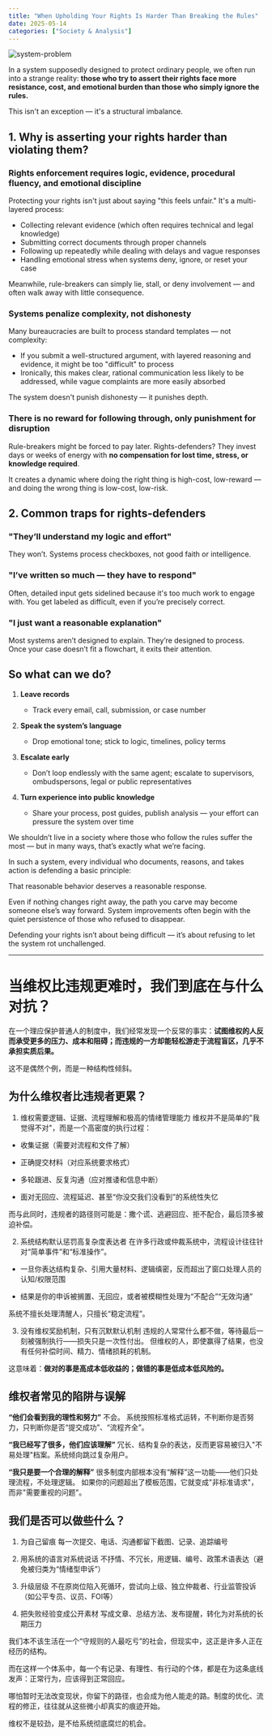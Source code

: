 ```yaml
---
title: "When Upholding Your Rights Is Harder Than Breaking the Rules"
date: 2025-05-14
categories: ["Society & Analysis"]
---
```


![system-problem](https://i.imgur.com/bhbHLFB.png)

In a system supposedly designed to protect ordinary people, we often run into a strange reality: **those who try to assert their rights face more resistance, cost, and emotional burden than those who simply ignore the rules.**

This isn't an exception — it's a structural imbalance.

## 1. Why is asserting your rights harder than violating them?

### Rights enforcement requires logic, evidence, procedural fluency, and emotional discipline

Protecting your rights isn't just about saying "this feels unfair." It's a multi-layered process:

- Collecting relevant evidence (which often requires technical and legal knowledge)
- Submitting correct documents through proper channels
- Following up repeatedly while dealing with delays and vague responses
- Handling emotional stress when systems deny, ignore, or reset your case

Meanwhile, rule-breakers can simply lie, stall, or deny involvement — and often walk away with little consequence.

### Systems penalize complexity, not dishonesty

Many bureaucracies are built to process standard templates — not complexity:

- If you submit a well-structured argument, with layered reasoning and evidence, it might be too "difficult" to process
- Ironically, this makes clear, rational communication less likely to be addressed, while vague complaints are more easily absorbed

The system doesn't punish dishonesty — it punishes depth.

### There is no reward for following through, only punishment for disruption

Rule-breakers might be forced to pay later. Rights-defenders? They invest days or weeks of energy with **no compensation for lost time, stress, or knowledge required**.

It creates a dynamic where doing the right thing is high-cost, low-reward — and doing the wrong thing is low-cost, low-risk.

## 2. Common traps for rights-defenders

### "They’ll understand my logic and effort"

They won’t.
Systems process checkboxes, not good faith or intelligence.

### "I’ve written so much — they have to respond"

Often, detailed input gets sidelined because it's too much work to engage with. You get labeled as difficult, even if you’re precisely correct.

### "I just want a reasonable explanation"

Most systems aren’t designed to explain. They’re designed to process. Once your case doesn’t fit a flowchart, it exits their attention.

## So what can we do?

1. **Leave records**

   - Track every email, call, submission, or case number

2. **Speak the system’s language**

   - Drop emotional tone; stick to logic, timelines, policy terms

3. **Escalate early**

   - Don’t loop endlessly with the same agent; escalate to supervisors, ombudspersons, legal or public representatives

4. **Turn experience into public knowledge**

   - Share your process, post guides, publish analysis — your effort can pressure the system over time

We shouldn’t live in a society where those who follow the rules suffer the most — but in many ways, that’s exactly what we’re facing.

In such a system, every individual who documents, reasons, and takes action is defending a basic principle:

That reasonable behavior deserves a reasonable response.

Even if nothing changes right away, the path you carve may become someone else’s way forward.
System improvements often begin with the quiet persistence of those who refused to disappear.

Defending your rights isn’t about being difficult — it’s about refusing to let the system rot unchallenged.

---

# 当维权比违规更难时，我们到底在与什么对抗？

在一个理应保护普通人的制度中，我们经常发现一个反常的事实：**试图维权的人反而承受更多的压力、成本和阻碍；而违规的一方却能轻松游走于流程盲区，几乎不承担实质后果。**

这不是偶然个例，而是一种结构性倾斜。

## 为什么维权者比违规者更累？

1. 维权需要逻辑、证据、流程理解和极高的情绪管理能力
维权并不是简单的"我觉得不对"，而是一个高密度的执行过程：

- 收集证据（需要对流程和文件了解）

- 正确提交材料（对应系统要求格式）

- 多轮跟进、反复沟通（应对推诿和信息中断）

- 面对无回应、流程延迟、甚至“你没交我们没看到”的系统性失忆

而与此同时，违规者的路径则可能是：撒个谎、逃避回应、拒不配合，最后顶多被迫补偿。

2. 系统结构默认惩罚高复杂度表达者
在许多行政或仲裁系统中，流程设计往往针对“简单事件”和“标准操作”。

- 一旦你表达结构复杂、引用大量材料、逻辑缜密，反而超出了窗口处理人员的认知/权限范围

- 结果是你的申诉被搁置、无回应，或者被模糊性处理为“不配合”“无效沟通”

系统不擅长处理清醒人，只擅长“稳定流程”。

3. 没有维权奖励机制，只有沉默默认机制
违规的人常常什么都不做，等待最后一刻被强制执行——损失只是一次性付出。
但维权的人，即使赢得了结果，也没有任何补偿时间、精力、情绪损耗的机制。

这意味着：**做对的事是高成本低收益的；做错的事是低成本低风险的。**

## 维权者常见的陷阱与误解

**“他们会看到我的理性和努力”**
不会。
系统按照标准格式运转，不判断你是否努力，只判断你是否“提交成功”、“流程齐全”。

**“我已经写了很多，他们应该理解”**
冗长、结构复杂的表达，反而更容易被归入"不易处理"档案。系统倾向跳过复杂用户。

**“我只是要一个合理的解释”**
很多制度内部根本没有“解释”这一功能——他们只处理流程，不处理逻辑。
如果你的问题超出了模板范围，它就变成"非标准请求"，而非"需要重视的问题"。

## 我们是否可以做些什么？

1. 为自己留痕
每一次提交、电话、沟通都留下截图、记录、追踪编号

2. 用系统的语言对系统说话
不抒情、不冗长，用逻辑、编号、政策术语表达（避免被归类为“情绪型申诉”）

3. 升级层级
不在原岗位陷入死循环，尝试向上级、独立仲裁者、行业监管投诉（如公平专员、议员、FOI等）

4. 把失败经验变成公开素材
写成文章、总结方法、发布提醒，转化为对系统的长期压力

我们本不该生活在一个“守规则的人最吃亏”的社会，但现实中，这正是许多人正在经历的结构。

而在这样一个体系中，每一个有记录、有理性、有行动的个体，都是在为这条底线发声：正常行为，应该得到正常回应。

哪怕暂时无法改变现状，你留下的路径，也会成为他人能走的路。制度的优化、流程的修正，往往就从这些微小却真实的痕迹开始。

维权不是较劲，是不给系统彻底腐烂的机会。
